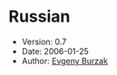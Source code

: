 Russian
=======

* Version: 0.7
* Date: 2006-01-25
* Author: [Evgeny Burzak](http://sourceforge.net/users/buzzilo/)
